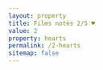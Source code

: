 ```yaml
---
layout: property
title: Films notés 2/5 ♥
value: 2
property: hearts
permalink: /2-hearts
sitemap: false
---
```

